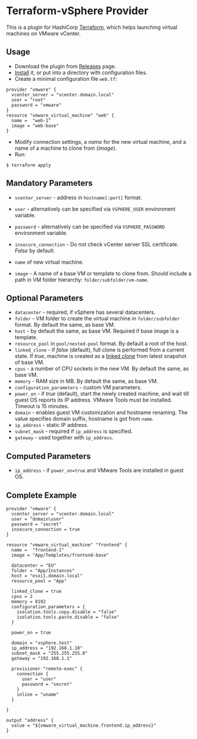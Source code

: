 # Terraform-vSphere Provider

This is a plugin for HashiCorp [Terraform](https://terraform.io/), which helps launching virtual machines on VMware vCenter.

## Usage

- Download the plugin from [Releases](https://github.com/mkuzmin/terraform-vsphere/releases) page.
- [Install](https://terraform.io/docs/plugins/basics.html) it, or put into a directory with configuration files.
- Create a minimal configuration file `web.tf`:
```
provider "vmware" {
  vcenter_server = "vcenter.domain.local"
  user = "root"
  password = "vmware"
}
resource "vmware_virtual_machine" "web" {
  name =  "web-1"
  image = "web-base"
}
```
- Modify connection settings, a *name* for the new virtual machine, and a name of a machine to clone from (*image*).
- Run:
```
$ terraform apply
```

## Mandatory Parameters
- `vcenter_server` - address in `hostname[:port]` format.
- `user` - alternatively can be specified via `VSPHERE_USER` environment variable.
- `password` - alternatively can be specified via `VSPHERE_PASSWORD` environment variable.
- `insecure_connection` - Do not check vCenter server SSL certificate. *False* by default.

- `name` of new virtual machine.
- `image` - A name of a base VM or template to clone from. Should include a path in VM folder hierarchy: `folder/subfolder/vm-name`.

## Optional Parameters
- `datacenter` - required, if vSphere has several datacenters.
- `folder` - VM folder to create the virtual machine in `folder/subfolder` format. By default the same, as base VM.
- `host` - by default the same, as base VM. Required if base image is a template.
- `resource_pool` in `pool/nested-pool` format. By default a root of the host.
- `linked_clone` - if *false* (default), full clone is performed from a current state. If *true*, machine is created as a [linked clone](https://pubs.vmware.com/vcd-51/topic/com.vmware.vcloud.admin.doc_51/GUID-4C232B62-4C95-44FF-AD8F-DA2588A5BACC.html) from latest snapshot of base VM.
- `cpus` - a number of CPU sockets in the new VM. By default the same, as base VM.
- `memory` - RAM size in MB. By default the same, as base VM.
- `configuration_parameters` - custom VM parameters.
- `power_on` - if *true* (default), start the newly created machine, and wait till guest OS reports its IP address. VMware Tools must be installed. Timeout is 15 minutes.
- `domain` - enables guest VM customization and hostname renaming. The value specifies domain suffix, hostname is got from `name`.
- `ip_address` - static IP address.
- `subnet_mask` - required if `ip_address` is specified.
- `gateway` - used together with `ip_address`.

## Computed Parameters
- `ip_address` - if `power_on=true` and VMware Tools are installed in guest OS.

## Complete Example
```
provider "vmware" {
  vcenter_server = "vcenter.domain.local"
  user = "domain\user"
  password = "secret"
  insecure_connection = true
}

resource "vmware_virtual_machine" "frontend" {
  name =  "frontend-1"
  image = "App/Templates/frontend-base"

  datacenter = "EU"
  folder = "App/Instances"
  host = "esxi1.domain.local"
  resource_pool = "App"

  linked_clone = true
  cpus = 2
  memory = 8192
  configuration_parameters = {
    isolation.tools.copy.disable = "false"
    isolation.tools.paste.disable = "false"
  }

  power_on = true

  domain = "vsphere.test"
  ip_address = "192.168.1.10"
  subnet_mask = "255.255.255.0"
  gateway = "192.168.1.1"

  provisioner "remote-exec" {
    connection {
      user = "user"
      password = "secret"
    }
    inline = "uname"
  }

}

output "address" {
  value = "${vmware_virtual_machine.frontend.ip_address}"
}
```
